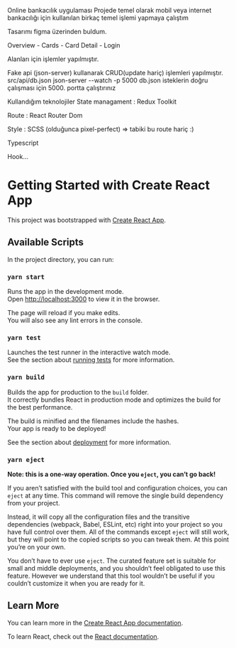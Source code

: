 Online bankacılık uygulaması
Projede temel olarak mobil veya internet bankacılığı için kullanılan birkaç temel işlemi yapmaya çalıştım

Tasarımı figma üzerinden buldum.


Overview - Cards - Card Detail - Login

Alanları için işlemler yapılmıştır.


Fake api (json-server) kullanarak CRUD(update hariç) işlemleri yapılmıştır.
src/api/db.json
json-server --watch -p 5000 db.json
isteklerin doğru çalışması için 5000. portta çalıştırınız


Kullandığım teknolojiler
State managament : Redux Toolkit

Route : React Router Dom

Style : SCSS (olduğunca pixel-perfect) => tabiki bu route hariç :)

Typescript

Hook...



# Getting Started with Create React App

This project was bootstrapped with [Create React App](https://github.com/facebook/create-react-app).

## Available Scripts

In the project directory, you can run:

### `yarn start`

Runs the app in the development mode.\
Open [http://localhost:3000](http://localhost:3000) to view it in the browser.

The page will reload if you make edits.\
You will also see any lint errors in the console.

### `yarn test`

Launches the test runner in the interactive watch mode.\
See the section about [running tests](https://facebook.github.io/create-react-app/docs/running-tests) for more information.

### `yarn build`

Builds the app for production to the `build` folder.\
It correctly bundles React in production mode and optimizes the build for the best performance.

The build is minified and the filenames include the hashes.\
Your app is ready to be deployed!

See the section about [deployment](https://facebook.github.io/create-react-app/docs/deployment) for more information.

### `yarn eject`

**Note: this is a one-way operation. Once you `eject`, you can’t go back!**

If you aren’t satisfied with the build tool and configuration choices, you can `eject` at any time. This command will remove the single build dependency from your project.

Instead, it will copy all the configuration files and the transitive dependencies (webpack, Babel, ESLint, etc) right into your project so you have full control over them. All of the commands except `eject` will still work, but they will point to the copied scripts so you can tweak them. At this point you’re on your own.

You don’t have to ever use `eject`. The curated feature set is suitable for small and middle deployments, and you shouldn’t feel obligated to use this feature. However we understand that this tool wouldn’t be useful if you couldn’t customize it when you are ready for it.

## Learn More

You can learn more in the [Create React App documentation](https://facebook.github.io/create-react-app/docs/getting-started).

To learn React, check out the [React documentation](https://reactjs.org/).